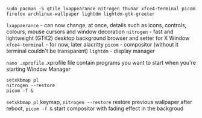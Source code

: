 `sudo pacman -S qtile lxappearance nitrogen thunar xfce4-terminal picom firefox archlinux-wallpaper lightdm lightdm-gtk-greeter`

`lxappaerance` - can now change, at once, details such as icons, controls, colours, mouse cursors and window decoration
`nitrogen` - fast and lightweight (GTK2) desktop background browser and setter for X Window
`xfce4-terminal` - for now, later alacritty
`picom` - compositor (without it terminal couldn't be transparent)
`lightdm` - display manager

`nano .xprofile`  .xprofile file contain programs you want to start when you're starting Window Manager
```
setxkbmap pl
nitrogen --restore
picom -f &
```
`setxkbmap pl` keymap, `nitrogen --restore` restore previous wallpaper after reboot, `picom -f &` start compositor with fading effect in the backgroud

